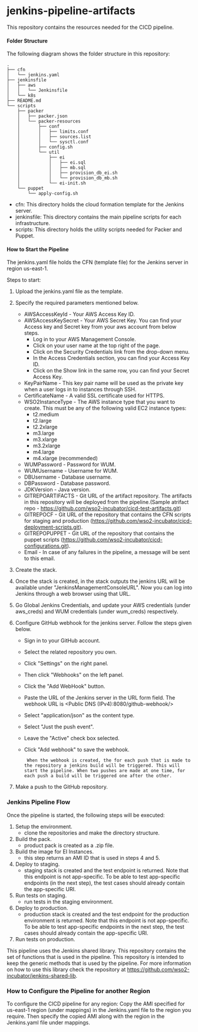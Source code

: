 # jenkins-pipeline-artifacts

This repository contains the resources needed for the CICD pipeline.

#### Folder Structure
The following diagram shows the folder structure in this repository:

```
.
├── cfn
│   └── jenkins.yaml
├── jenkinsfile
│   ├── aws
│   │   └── Jenkinsfile
│   └── k8s
├── README.md
└── scripts
    ├── packer
    │   ├── packer.json
    │   └── packer-resources
    │       ├── conf
    │       │   ├── limits.conf
    │       │   ├── sources.list
    │       │   └── sysctl.conf
    │       ├── config.sh
    │       └── util
    │           ├── ei
    │           │   ├── ei.sql
    │           │   ├── mb.sql
    │           │   ├── provision_db_ei.sh
    │           │   └── provision_db_mb.sh
    │           └── ei-init.sh
    └── puppet
        └── apply-config.sh
```
* cfn: This directory holds the cloud formation template for the Jenkins server.
* jenkinsfile: This directory contains the main pipeline scripts for each infrastructure.
* scripts: This directory holds the utility scripts needed for Packer and Puppet.

#### How to Start the Pipeline
The jenkins.yaml file holds the CFN (template file) for the Jenkins server in region us-east-1.

Steps to start:
1.  Upload the jenkins.yaml file as the template.
2.  Specify the required parameters mentioned below.
    *   AWSAccessKeyId - Your AWS Access Key ID.
    *   AWSAccessKeySecret - Your AWS Secret Key.
    You can find your Access key and Secret key from your aws account from below steps.
        -   Log in to your AWS Management Console.
        -   Click on your user name at the top right of the page.
        -   Click on the Security Credentials link from the drop-down menu.
        -   In the Access Credentials section, you can find your Access Key ID.
        -   Click on the Show link in the same row, you can find your Secret Access Key.
    *   KeyPairName - This key pair name will be used as the private key when a user logs in to instances through SSH.
    *   CertificateName - A valid SSL certificate used for HTTPS.
    *   WSO2InstanceType - The AWS instance type that you want to create. This must be any of the following valid EC2 instance types:
        -   t2.medium
        -   t2.large
        -   t2.2xlarge
        -   m3.large
        -   m3.xlarge
        -   m3.2xlarge
        -   m4.large
        -   m4.xlarge (recommended)
    *   WUMPassword - Password for WUM.
    *   WUMUsername - Username for WUM.
    *   DBUsername - Database username.
    *   DBPassword - Database password.
    *   JDKVersion - Java version.
    *   GITREPOARTIFACTS - Git URL of the artifact repository. The artifacts in this repository will be deployed from the pipeline.(Sample atrifact repo - https://github.com/wso2-incubator/cicd-test-artifacts.git)
    *   GITREPOCF - Git URL of the repository that contains the CFN scripts for staging and production (https://github.com/wso2-incubator/cicd-deployment-scripts.git).
    *   GITREPOPUPPET - Git URL of the repository that contains the puppet scripts (https://github.com/wso2-incubator/cicd-configurations.git).
    *   Email - In case of any failures in the pipeline, a message will be sent to this email.

3. Create the stack.
4. Once the stack is created, in the stack outputs the jenkins URL will be available under "JenkinsManagementConsoleURL". Now you can log into Jenkins through a web browser using that URL.
5. Go Global Jenkins Credentials, and update your AWS credentials (under aws_creds) and WUM credentials (under wum_creds) respectively.
6. Configure GitHub webhook for the jenkins server. Follow the steps given below.
    - Sign in to your GitHub account.
    - Select the related repository you own.
    - Click "Settings" on the right panel.
    - Then click "Webhooks" on the left panel.
    - Click the "Add WebHook" button.
    - Paste the URL of the Jenkins server in the URL form field. The webhook URL is <Public DNS (IPv4):8080/github-webhook/>
    - Select "application/json" as the content type.
    - Select "Just the push event".
    - Leave the "Active" check box selected.
    - Click "Add webhook" to save the webhook.

           When the webhook is created, the for each push that is made to the repository a jenkins build will be triggered. This will start the pipeline. When two pushes are made at one time, for each push a build will be triggered one after the other.

5.  Make a push to the GitHub repository.

### Jenkins Pipeline Flow
Once the pipeline is started, the following steps will be executed:

1. Setup the environment.
    - clone the repositories and make the directory structure.
2. Build the pack.
    - product pack is created as a .zip file.
3. Build the image for EI Instances.
    - this step returns an AMI ID that is used in steps 4 and 5.
4. Deploy to staging.
    - staging stack is created and the test endpoint is returned. Note that this endpoint is not app-specific. To be able to test app-specific endpoints (in the next step), the test cases should already contain the app-specific URI.
5. Run tests on staging.
    - run tests in the staging environment.
6. Deploy to production.
    - production stack is created and the test endpoint for the production environment is returned. Note that this endpoint is not app-specific. To be able to test app-specific endpoints in the next step, the test cases should already contain the app-specific URI.
7. Run tests on production.

This pipeline uses the Jenkins shared library. This repository contains the set of functions that is used in the pipeline. This repository is intended to keep the generic methods that is used by the pipeline. For more information on how to use this library check the repository at https://github.com/wso2-incubator/jenkins-shared-lib.

### How to Configure the Pipeline for another Region

To configure the CICD pipeline for any region: Copy the AMI specified for us-east-1 region (under mappings) in the Jenkins.yaml file to the region you require. Then specify the copied AMI along with the region in the Jenkins.yaml file under mappings.